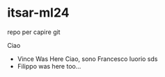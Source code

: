 # itsar-ml24
repo per capire git

Ciao

- Vince Was Here
Ciao, sono Francesco Iuorio sds
- Filippo was here too...
